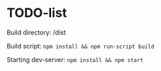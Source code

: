 # TODO-list

Build directory: /dist

Build script: ```npm install && npm run-script build```

Starting dev-server: ```npm install && npm start```


